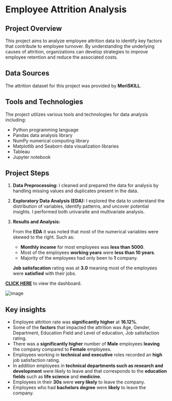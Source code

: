 # Employee Attrition Analysis

## Project Overview

This project aims to analyze employee attrition data to identify key factors that contribute to employee turnover. By understanding the underlying causes of attrition, organizations can develop strategies to improve employee retention and reduce the associated costs.

## Data Sources

The attrition dataset for this project was provided by **MeriSKILL**.

## Tools and Technologies

The project utilizes various tools and technologies for data analysis including:

* Python programming language
* Pandas data analysis library
* NumPy numerical computing library
* Matplotlib and Seaborn data visualization libraries
* Tableau
* Jupyter notebook

## Project Steps

1. **Data Preprocessing:**  I cleaned and prepared the data for analysis by handling missing values and duplicates present in the data.

2. **Exploratory Data Analysis (EDA):** I explored the data to understand the distribution of variables, identify patterns, and uncover potential insights. I performed both univaraite and multivariate analysis.

3. **Results and Analysis:**
   
     From the **EDA** it was noted that most of the numerical variables were skewed to the right. Such as:
     * **Monthly income** for most employees was **less than 5000**.
     * Most of the employees **working years** were **less than 10 years**.
     * Majority of the employees had only been to **1** company.
       
    **Job satisfacation** rating was at **3.0** meaning most of the employees were **satisfied** with their jobs.

 [**CLICK HERE**](https://public.tableau.com/views/HRAnalysisDashboard_17009262597220/HRAnalysisdashboard?:language=en-US&:display_count=n&:origin=viz_share_link) to view the dashboard.

 ![image](https://github.com/tedauto/HR-Analysis/assets/47610292/0302402c-3665-44ef-bf7e-5418328336cc)

 ## Key insights 
 
* Employee attrition rate was **significantly higher** at **16.12%**.
* Some of the **factors** that impacted the attrition was Age, Gender, Department, Education Field and Level of education, Job satisfaction rating.
* There was a **significantly higher** number of **Male** employees **leaving** the company compared to **Female** employees.
* Employees working in **technical and executive** roles recorded an **high** job satisfaction rating.
* In addition employees in **technical departments such as research and development** were likely to leave and that corresponds to the **education fields** such as **life science** and **medicine**.
* Employees in their **30s** were **very likely** to leave the company.
* Employees who had **bachelors degree** were **likely** to leave the company.
  

 
